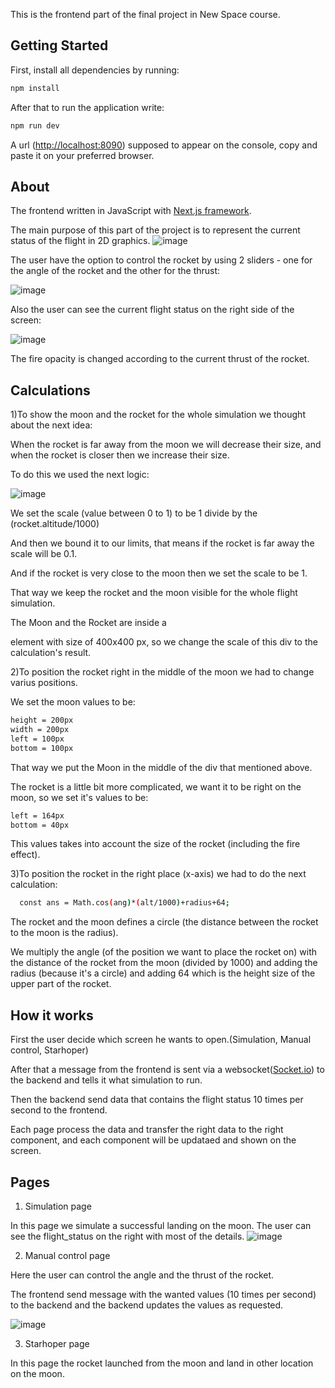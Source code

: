 This is the frontend part of the final project in New Space course.

## Getting Started
First, install all dependencies by running:
```bash
npm install
```
After that to run the application write:
```bash
npm run dev
```
A url ([http://localhost:8090](http://localhost:8090)) supposed to appear on the console, copy and paste it on your preferred browser.

## About
The frontend written in JavaScript with [Next.js framework](https://nextjs.org/).

The main purpose of this part of the project is to represent the current status of the flight in 2D graphics.
![image](https://github.com/yurig93b/final-space/assets/74859686/9e392d1d-c38a-446b-9c9c-50fbe5c5c2cc)

The user have the option to control the rocket by using 2 sliders - one for the angle of the rocket and the other for the thrust:

![image](https://github.com/yurig93b/final-space/assets/74859686/3ff3982a-6dbd-4713-8c84-ab4b65c90d50)

Also the user can see the current flight status on the right side of the screen:

![image](https://github.com/yurig93b/final-space/assets/74859686/bd668952-e5db-49ef-9508-5803d69694e9)

The fire opacity is changed according to the current thrust of the rocket.

## Calculations
1)To show the moon and the rocket for the whole simulation we thought about the next idea:

When the rocket is far away from the moon we will decrease their size, and when the rocket is closer then we increase their size.

To do this we used the next logic: 

![image](https://github.com/yurig93b/final-space/assets/74859686/416db88b-1b63-4d12-89b5-963056fda489)

We set the scale (value between 0 to 1) to be 1 divide by the (rocket.altitude/1000)

And then we bound it to our limits, that means if the rocket is far away the scale will be 0.1.

And if the rocket is very close to the moon then we set the scale to be 1.

That way we keep the rocket and the moon visible for the whole flight simulation.

The Moon and the Rocket are inside a <div> element with size of 400x400 px, so we change the scale of this div to the calculation's result.
  
2)To position the rocket right in the middle of the moon we had to change varius positions.
  
We set the moon values to be:
```bash
height = 200px
width = 200px
left = 100px
bottom = 100px
```
That way we put the Moon in the middle of the div that mentioned above.
  
The rocket is a little bit more complicated, we want it to be right on the moon, so we set it's values to be:
```bash
left = 164px
bottom = 40px
```
This values takes into account the size of the rocket (including the fire effect).
  
3)To position the rocket in the right place (x-axis) we had to do the next calculation:
```bash
  const ans = Math.cos(ang)*(alt/1000)+radius+64;
```
The rocket and the moon defines a circle (the distance between the rocket to the moon is the radius).
  
We multiply the angle (of the position we want to place the rocket on) with the distance of the rocket from the moon (divided by 1000) and adding the radius (because it's a circle) and adding 64 which is the height size of the upper part of the rocket. 

## How it works
First the user decide which screen he wants to open.(Simulation, Manual control, Starhoper)

After that a message from the frontend is sent via a websocket([Socket.io](https://socket.io/)) to the backend and tells it what simulation to run.

Then the backend send data that contains the flight status 10 times per second to the frontend.

Each page process the data and transfer the right data to the right component, and each component will be updataed and shown on the screen.

  
  ## Pages
  1. Simulation page
  
  In this page we simulate a successful landing on the moon.
  The user can see the flight_status on the right with most of the details.
  ![image](https://github.com/yurig93b/final-space/assets/74859686/0c83bac9-b19e-4ecf-a4e0-960f4e200402)
  
  2. Manual control page
  
  Here the user can control the angle and the thrust of the rocket.
  
  The frontend send message with the wanted values (10 times per second) to the backend and the backend updates the values as requested.
  
  ![image](https://github.com/yurig93b/final-space/assets/74859686/d4593596-164b-4a1a-bdbf-de7857d25856)
  
  3. Starhoper page
  
  In this page the rocket launched from the moon and land in other location on the moon.
  
